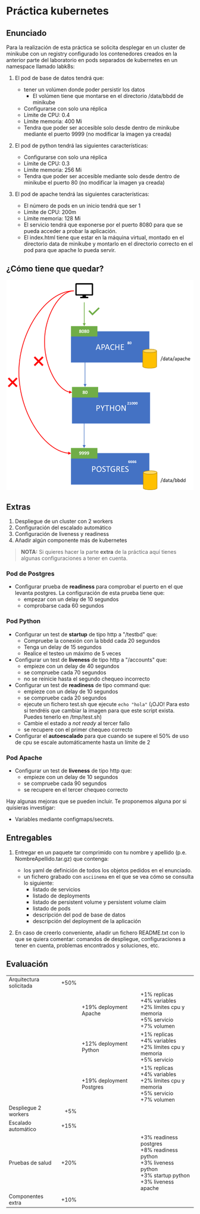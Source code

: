 # Práctica kubernetes

## Enunciado

Para la realización de esta práctica se solicita desplegar en un cluster de minikube con un registry configurado los contenedores creados en la anterior parte del laboratorio en pods separados de kubernetes en un namespace llamado labk8s:

1. El pod de base de datos tendrá que:
    * tener un volúmen donde poder persistir los datos
        * El volúmen tiene que montarse en el directorio /data/bbdd de minikube
    * Configurarse con solo una réplica
    * Límite de CPU: 0.4
    * Límite memoria: 400 Mi
    * Tendra que poder ser accesible solo desde dentro de minikube mediante el puerto 9999 (no modificar la imagen ya creada)

2. El pod de python tendrá las siguientes características:
    * Configurarse con solo una réplica
    * Límite de CPU: 0.3
    * Límite memoria: 256 Mi
    * Tendra que poder ser accesible mediante solo desde dentro de minikube el puerto 80 (no modificar la imagen ya creada)

2. El pod de apache tendrá las siguientes características:
    * El número de pods en un inicio tendrá que ser 1
    * Límite de CPU: 200m
    * Límite memoria: 128 Mi
    * El servicio tendrá que exponerse por el puerto 8080 para que se pueda acceder a probar la aplicación.
    * El index.html tiene que estar en la máquina virtual, montado en el directorio data de minikube y montarlo en el directorio correcto en el pod para que apache lo pueda servir.

## ¿Cómo tiene que quedar?

![Imagen](labII.png)

## Extras

1. Despliegue de un cluster con 2 workers
2. Configuración del escalado automático 
3. Configuración de liveness y readiness
4. Añadir algún componente más de kubernetes

> **NOTA:** Si quieres hacer la parte **extra** de la práctica aquí tienes algunas configuraciones a tener en cuenta. 

### Pod de Postgres
* Configurar prueba de **readiness** para comprobar el puerto en el que levanta postgres. La configuración de esta prueba tiene que:
    * empezar con un delay de 10 segundos
    * comprobarse cada 60 segundos

### Pod Python
* Configurar un test de **startup** de tipo http a "/testbd" que:
    * Compruebe la conexión con la bbdd cada 20 segundos
    * Tenga un delay de 15 segundos
    * Realice el testeo un máximo de 5 veces
* Configurar un test de **liveness** de tipo http a "/accounts" que:
    * empieze con un delay de 40 segundos
    * se compruebe cada 70 segundos
    * no se reinicie hasta el segundo chequeo incorrecto
* Configurar un test de **readiness** de tipo command que: 
    * empieze con un delay de 10 segundos
    * se compruebe cada 20 segundos
    * ejecute un fichero test.sh que ejecute `echo "hola"` (¡OJO! Para esto sí tendréis que cambiar la imagen para que este script exista. Puedes tenerlo en /tmp/test.sh)
    * Cambie el estado a *not ready* al tercer fallo
    * se recupere con el primer chequeo correcto
* Configurar el **autoescalado** para que cuando se supere el 50% de uso de cpu se escale automáticamente hasta un límite de 2

### Pod Apache
* Configurar un test de **liveness** de tipo http que:
    * empieze con un delay de 10 segundos
    * se compruebe cada 90 segundos
    * se recupere en el tercer chequeo correcto

Hay algunas mejoras que se pueden incluir. Te proponemos alguna por si quisieras investigar:
* Variables mediante configmaps/secrets.

## Entregables

1. Entregar en un paquete tar comprimido con tu nombre y apellido (p.e. NombreApellido.tar.gz) que contenga:
   * los yaml de definición de todos los objetos pedidos en el enunciado. 
   * un fichero grabado con `asciinema` en el que se vea cómo se consulta lo siguiente:
     * listado de servicios
     * listado de deployments
     * listado de persistent volume y persistent volume claim
     * listado de pods
     * descripción del pod de base de datos
     * descripción del deployment de la aplicación 

2. En caso de creerlo conveniente, añadir un fichero README.txt con lo que se quiera comentar: comandos de despliegue, configuraciones a tener en cuenta, problemas encontrados y soluciones, etc.

## Evaluación

|||||
|------|-------:|-----|--------|
| Arquitectura solicitada | +50% |||
|  |  | +19% deployment Apache | +1% replicas <br> +4% variables <br>+2% límites cpu y memoria<br> +5% servicio <br> +7% volumen |
|  |  | +12% deployment Python | +1% replicas <br> +4% variables <br> +2% límites cpu y memoria<br> +5% servicio |
|  |  | +19% deployment Postgres| +1% replicas <br> +4% variables<br> +2% límites cpu y memoria<br> +5% servicio <br> +7% volumen |
| Despliegue 2 workers | +5% |||
| Escalado automático | +15% |||
| Pruebas de salud | +20% ||+3% readiness postgres <br> +8% readiness python <br> +3% liveness python <br> +3% startup python<br> +3% liveness apache||
| Componentes extra | +10% |||